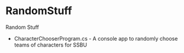 # RandomStuff
Random Stuff
- CharacterChooserProgram.cs - A console app to randomly choose teams of characters for SSBU
